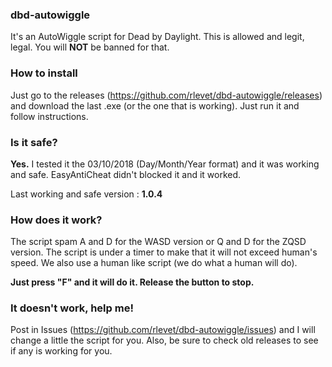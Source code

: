 ### dbd-autowiggle
It's an AutoWiggle script for Dead by Daylight.
This is allowed and legit, legal. You will **NOT** be banned for that.

### How to install

Just go to the releases (https://github.com/rlevet/dbd-autowiggle/releases) and download the last .exe (or the one that is working).
Just run it and follow instructions.

### Is it safe?

**Yes.** I tested it the 03/10/2018 (Day/Month/Year format) and it was working and safe.
EasyAntiCheat didn't blocked it and it worked.

Last working and safe version : **1.0.4**

### How does it work?

The script spam A and D for the WASD version or Q and D for the ZQSD version.
The script is under a timer to make that it will not exceed human's speed. We also use a human like script (we do what a human will do).

**Just press "F" and it will do it. Release the button to stop.**

### It doesn't work, help me!

Post in Issues (https://github.com/rlevet/dbd-autowiggle/issues) and I will change a little the script for you.
Also, be sure to check old releases to see if any is working for you.
